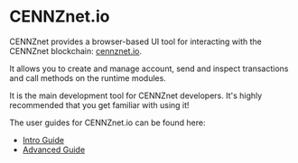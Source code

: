 # CENNZnet.io

CENNZnet provides a browser-based UI tool for interacting with the CENNZnet blockchain: [cennznet.io](https://cennznet.io/).

It allows you to create and manage account, send and inspect transactions and call methods on the runtime modules.

It is the main development tool for CENNZnet developers. It's highly recommended that you get familiar with using it!

The user guides for CENNZnet.io can be found here:
* [Intro Guide](https://cennz.net/knowledge-hub/navigating-cennznet/using-cennznet-io/)
* [Advanced Guide](https://cennz.net/knowledge-hub/navigating-cennznet/advanced-guide-to-cennznet-io/)
